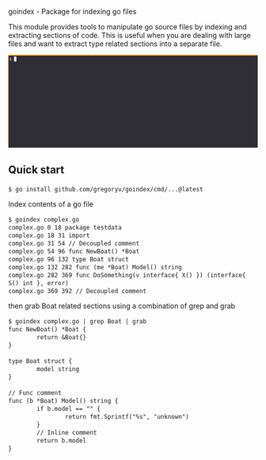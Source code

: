 goindex - Package for indexing go files

This module provides tools to manipulate go source files by indexing
and extracting sections of code. This is useful when you are dealing
with large files and want to extract type related sections into a
separate file.

![](goindex.gif)

## Quick start

    $ go install github.com/gregoryv/goindex/cmd/...@latest
	
Index contents of a go file

	$ goindex complex.go
    complex.go 0 18 package testdata
    complex.go 18 31 import
    complex.go 31 54 // Decoupled comment
    complex.go 54 96 func NewBoat() *Boat
    complex.go 96 132 type Boat struct
    complex.go 132 282 func (me *Boat) Model() string
    complex.go 282 369 func DoSomething(v interface{ X() }) (interface{ S() int }, error)
    complex.go 369 392 // Decoupled comment


then grab Boat related sections using a combination of grep and grab

```shell
$ goindex complex.go | grep Boat | grab
func NewBoat() *Boat {
        return &Boat{}
}

type Boat struct {
        model string
}

// Func comment
func (b *Boat) Model() string {
        if b.model == "" {
                return fmt.Sprintf("%s", "unknown")
        }
        // Inline comment
        return b.model
}
```	
